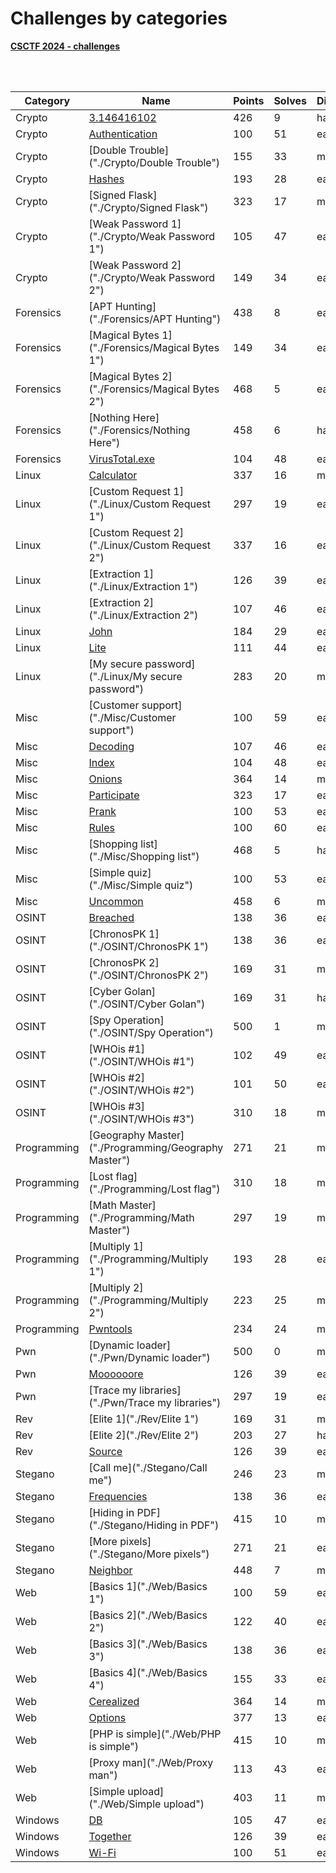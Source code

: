 # Challenges by categories

<a href="https://ctf.chronossec.site/challenges"><b>CSCTF 2024 - challenges</b></a>

<br>
<br>

| Category | Name | Points | Solves | Difficulty |
|---|---|---|---|---|
| Crypto | [3.146416102]("./Crypto/3.146416102") | 426 | 9 | hard |
| Crypto | [Authentication]("./Crypto/Authentication") | 100 | 51 | easy |
| Crypto | [Double Trouble]("./Crypto/Double Trouble") | 155 | 33 | medium |
| Crypto | [Hashes]("./Crypto/Hashes") | 193 | 28 | easy |
| Crypto | [Signed Flask]("./Crypto/Signed Flask") | 323 | 17 | medium |
| Crypto | [Weak Password 1]("./Crypto/Weak Password 1") | 105 | 47 | easy |
| Crypto | [Weak Password 2]("./Crypto/Weak Password 2") | 149 | 34 | easy |
| Forensics | [APT Hunting]("./Forensics/APT Hunting") | 438 | 8 | easy |
| Forensics | [Magical Bytes 1]("./Forensics/Magical Bytes 1") | 149 | 34 | easy |
| Forensics | [Magical Bytes 2]("./Forensics/Magical Bytes 2") | 468 | 5 | easy |
| Forensics | [Nothing Here]("./Forensics/Nothing Here") | 458 | 6 | hard |
| Forensics | [VirusTotal.exe]("./Forensics/VirusTotal.exe") | 104 | 48 | easy |
| Linux | [Calculator]("./Linux/Calculator") | 337 | 16 | medium |
| Linux | [Custom Request 1]("./Linux/Custom Request 1") | 297 | 19 | easy |
| Linux | [Custom Request 2]("./Linux/Custom Request 2") | 337 | 16 | easy |
| Linux | [Extraction 1]("./Linux/Extraction 1") | 126 | 39 | easy |
| Linux | [Extraction 2]("./Linux/Extraction 2") | 107 | 46 | easy |
| Linux | [John]("./Linux/John") | 184 | 29 | easy |
| Linux | [Lite]("./Linux/Lite") | 111 | 44 | easy |
| Linux | [My secure password]("./Linux/My secure password") | 283 | 20 | medium |
| Misc | [Customer support]("./Misc/Customer support") | 100 | 59 | easy |
| Misc | [Decoding]("./Misc/Decoding") | 107 | 46 | easy |
| Misc | [Index]("./Misc/Index") | 104 | 48 | easy |
| Misc | [Onions]("./Misc/Onions") | 364 | 14 | medium |
| Misc | [Participate]("./Misc/Participate") | 323 | 17 | easy |
| Misc | [Prank]("./Misc/Prank") | 100 | 53 | easy |
| Misc | [Rules]("./Misc/Rules") | 100 | 60 | easy |
| Misc | [Shopping list]("./Misc/Shopping list") | 468 | 5 | hard |
| Misc | [Simple quiz]("./Misc/Simple quiz") | 100 | 53 | easy |
| Misc | [Uncommon]("./Misc/Uncommon") | 458 | 6 | medium |
| OSINT | [Breached]("./OSINT/Breached") | 138 | 36 | easy |
| OSINT | [ChronosPK 1]("./OSINT/ChronosPK 1") | 138 | 36 | easy |
| OSINT | [ChronosPK 2]("./OSINT/ChronosPK 2") | 169 | 31 | medium |
| OSINT | [Cyber Golan]("./OSINT/Cyber Golan") | 169 | 31 | hard |
| OSINT | [Spy Operation]("./OSINT/Spy Operation") | 500 | 1 | medium |
| OSINT | [WHOis #1]("./OSINT/WHOis #1") | 102 | 49 | easy |
| OSINT | [WHOis #2]("./OSINT/WHOis #2") | 101 | 50 | easy |
| OSINT | [WHOis #3]("./OSINT/WHOis #3") | 310 | 18 | medium |
| Programming | [Geography Master]("./Programming/Geography Master") | 271 | 21 | medium |
| Programming | [Lost flag]("./Programming/Lost flag") | 310 | 18 | medium |
| Programming | [Math Master]("./Programming/Math Master") | 297 | 19 | medium |
| Programming | [Multiply 1]("./Programming/Multiply 1") | 193 | 28 | easy |
| Programming | [Multiply 2]("./Programming/Multiply 2") | 223 | 25 | medium |
| Programming | [Pwntools]("./Programming/Pwntools") | 234 | 24 | medium |
| Pwn | [Dynamic loader]("./Pwn/Dynamic loader") | 500 | 0 | medium |
| Pwn | [Moooooore]("./Pwn/Moooooore") | 126 | 39 | easy |
| Pwn | [Trace my libraries]("./Pwn/Trace my libraries") | 297 | 19 | easy |
| Rev | [Elite 1]("./Rev/Elite 1") | 169 | 31 | medium |
| Rev | [Elite 2]("./Rev/Elite 2") | 203 | 27 | hard |
| Rev | [Source]("./Rev/Source") | 126 | 39 | easy |
| Stegano | [Call me]("./Stegano/Call me") | 246 | 23 | medium |
| Stegano | [Frequencies]("./Stegano/Frequencies") | 138 | 36 | easy |
| Stegano | [Hiding in PDF]("./Stegano/Hiding in PDF") | 415 | 10 | medium |
| Stegano | [More pixels]("./Stegano/More pixels") | 271 | 21 | easy |
| Stegano | [Neighbor]("./Stegano/Neighbor") | 448 | 7 | medium |
| Web | [Basics 1]("./Web/Basics 1") | 100 | 59 | easy |
| Web | [Basics 2]("./Web/Basics 2") | 122 | 40 | easy |
| Web | [Basics 3]("./Web/Basics 3") | 138 | 36 | easy |
| Web | [Basics 4]("./Web/Basics 4") | 155 | 33 | easy |
| Web | [Cerealized]("./Web/Cerealized") | 364 | 14 | medium |
| Web | [Options]("./Web/Options") | 377 | 13 | easy |
| Web | [PHP is simple]("./Web/PHP is simple") | 415 | 10 | medium |
| Web | [Proxy man]("./Web/Proxy man") | 113 | 43 | easy |
| Web | [Simple upload]("./Web/Simple upload") | 403 | 11 | medium |
| Windows | [DB]("./Windows/DB") | 105 | 47 | easy |
| Windows | [Together]("./Windows/Together") | 126 | 39 | easy |
| Windows | [Wi-Fi]("./Windows/Wi-Fi") | 100 | 51 | easy |


<br>
<br>